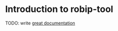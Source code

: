 # Introduction to robip-tool

TODO: write [great documentation](http://jacobian.org/writing/what-to-write/)
